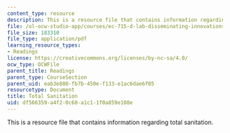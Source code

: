 ```yaml
---
content_type: resource
description: This is a resource file that contains information regarding total sanitation.
file: /ol-ocw-studio-app/courses/ec-715-d-lab-disseminating-innovations-for-the-common-good-spring-2007/df566359a4f20c68a1c11f0a859e108e_MITEC_715S07_total_sanita.pdf
file_size: 183310
file_type: application/pdf
learning_resource_types:
- Readings
license: https://creativecommons.org/licenses/by-nc-sa/4.0/
ocw_type: OCWFile
parent_title: Readings
parent_type: CourseSection
parent_uid: eab3e808-fb7b-450e-f133-e1ac6dae6f05
resourcetype: Document
title: Total Sanitation
uid: df566359-a4f2-0c68-a1c1-1f0a859e108e
---
```

This is a resource file that contains information regarding total sanitation.